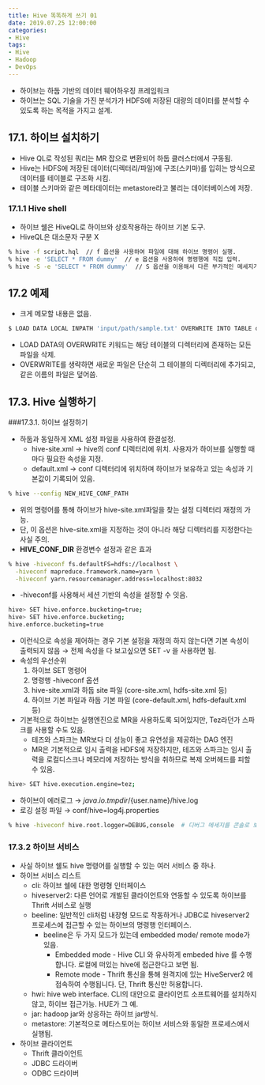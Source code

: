 ```yaml
---
title: Hive 똑똑하게 쓰기 01
date: 2019.07.25 12:00:00
categories:
- Hive
tags:
- Hive
- Hadoop
- DevOps
---
```


- 하이브는 하둡 기반의 데이터 웨어하우징 프레임워크
- 하이브는 SQL 기술을 가진 분석가가 HDFS에 저장된 대량의 데이터를 분석할 수 있도록 하는 목적을 가지고 설계.

## 17.1. 하이브 설치하기
- Hive QL로 작성된 쿼리는 MR 잡으로 변환되어 하둡 클러스터에서 구동됨.
- Hive는 HDFS에 저장된 데이터(디렉터리/파일)에 구조(스키마)를 입히는 방식으로 데이터를 테이블로 구조화 시킴.
- 테이블 스키마와 같은 메타데이터는 metastore라고 불리는 데이터베이스에 저장.


### 17.1.1 Hive shell
- 하이브 쉘은 HiveQL로 하이브와 상호작용하는 하이브 기본 도구.
- HiveQL은 대소문자 구분 X

```bash
% hive -f script.hql  // f 옵션을 사용하여 파일에 대해 하이브 명령어 실행.
% hive -e 'SELECT * FROM dummy'  // e 옵션을 사용하여 명령행에 직접 입력.
% hive -S -e 'SELECT * FROM dummy'  // S 옵션을 이용해서 다른 부가적인 메세지가 아닌 쿼리의 결과만 확인 가능.
```


## 17.2 예제
- 크게 메모할 내용은 없음.
```bash
$ LOAD DATA LOCAL INPATH 'input/path/sample.txt' OVERWRITE INTO TABLE dummy;
```

- LOAD DATA의 OVERWRITE 키워드는 해당 테이블의 디렉터리에 존재하는 모든 파일을 삭제.
- OVERWRITE를 생략하면 새로운 파일은 단순히 그 테이블의 디렉터리에 추가되고, 같은 이름의 파일은 덮어씀.


## 17.3. Hive 실행하기


###17.3.1. 하이브 설정하기


- 하둡과 동일하게 XML 설정 파일을 사용하여 환결설정.
  - hive-site.xml → hive의 conf 디렉터리에 위치. 사용자가 하이브를 실행할 때마다 필요한 속성을 지정.
  - default.xml → conf 디렉터리에 위치하며 하이브가 보유하고 있는 속성과 기본값이 기록되어 있음.

```bash
% hive --config NEW_HIVE_CONF_PATH
```

- 위의 명령어를 통해 하이브가 hive-site.xml파일을 찾는 설정 디렉터리 재정의 가능.
- 단, 이 옵션은 hive-site.xml을 지정하는 것이 아니라 해당 디렉터리를 지정한다는 사실 주의.
- **HIVE_CONF_DIR** 환경변수 설정과 같은 효과

```bash
% hive -hiveconf fs.defaultFS=hdfs://localhost \
  -hiveconf mapreduce.framework.name=yarn \
  -hiveconf yarn.resourcemanager.address=localhost:8032
```

- -hiveconf를 사용해서 세션 기반의 속성을 설정할 수 잇음.

```bash
hive> SET hive.enforce.bucketing=true;
hive> SET hive.enforce.bucketing;
hive.enforce.bucketing=true
```

- 이런식으로 속성을 제어하는 경우 기본 설정을 재정의 하지 않는다면 기본 속성이 출력되지 않음 → 전체 속성을 다 보고싶으면  SET -v 을 사용하면 됨.
- 속성의 우선순위
  1. 하이브 SET 명령어
  2. 명령행 -hiveconf 옵션
  3. hive-site.xml과 하둡 site 파일 (core-site.xml, hdfs-site.xml 등)
  4. 하이브 기본 파일과 하둡 기본 파일 (core-default.xml, hdfs-default.xml 등)
- 기본적으로 하이브는 실행엔진으로 MR을 사용하도록 되어있지만, Tez라던가 스파크를 사용할 수도 있음.
  - 테즈와 스파크는 MR보다 더 성능이 좋고 유연성을 제공하는 DAG 엔진
  - MR은 기본적으로 임시 출력을 HDFS에 저장하지만, 테즈와 스파크는 임시 출력을 로컬디스크나 메모리에 저장하는 방식을 취하므로 복제 오버헤드를 피할 수 있음.

```bash
hive> SET hive.execution.engine=tez;
```

- 하이브이 에러로그 → ${java.io.tmpdir}/${user.name}/hive.log
- 로깅 설정 파일 → conf/hive=log4j.properties

```bash
% hive -hiveconf hive.root.logger=DEBUG,console  # 디버그 메세지를 콘솔로 보냄.
```

### 17.3.2 하이브 서비스
- 사실 하이브 쉘도 hive 명령어를 실행할 수 있는 여러 서비스 중 하나.
- 하이브 서비스 리스트
  - cli: 하이브 쉘에 대한 명령형 인터페이스
  - hiveserver2: 다른 언어로 개발된 클라이언트와 연동할 수 있도록 하이브를 Thrift 서비스로 실행
  - beeline: 일반적인 cli처럼 내장형 모드로 작동하거나 JDBC로 hiveserver2 프로세스에 접근할 수 있는 하이브의 명령행 인터페이스.
    - beeline은 두 가지 모드가 있는데 embedded mode/ remote mode가 있음.
      - Embedded mode - Hive CLI 와 유사하게 embeded hive 를 수행합니다. 로컬에 떠있는 hive에 접근한다고 보면 됨.
      - Remote mode - Thrift 통신을 통해 원격지에 있는 HiveServer2 에 접속하여 수행됩니다. 단, Thrift 통신만 허용합니다.
  - hwi: hive web interface. CLI의 대안으로 클라이언트 소프트웨어를 설치하지 않고, 하이브 접근가능. HUE가 그 예.
  - jar: hadoop jar와 상응하는 하이브 jar방식.
  - metastore: 기본적으로 메타스토어는 하이브 서비스와 동일한 프로세스에서 실행됨.
- 하이브 클라이언트
  - Thrift 클라이언트
  - JDBC 드라이버
  - ODBC 드라이버
